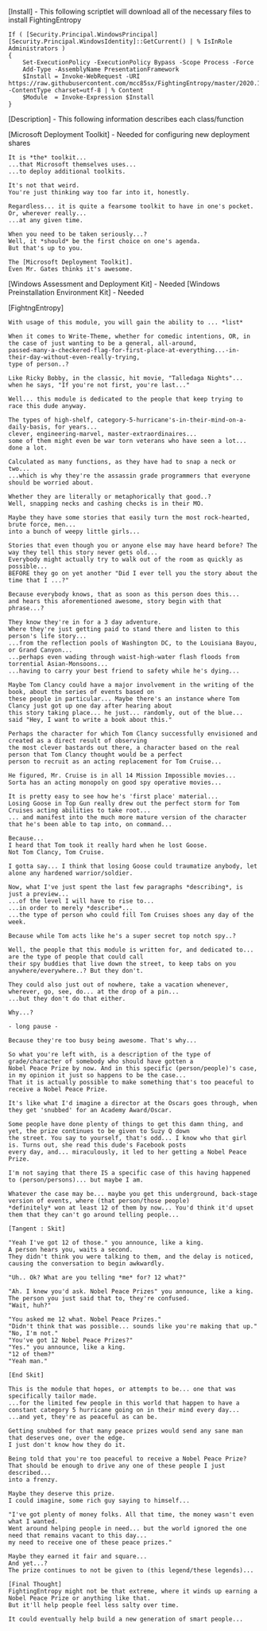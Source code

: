 [Install] - This following scriptlet will download all of the necessary files to install FightingEntropy

    If ( [Security.Principal.WindowsPrincipal][Security.Principal.WindowsIdentity]::GetCurrent() | % IsInRole Administrators )
    {
        Set-ExecutionPolicy -ExecutionPolicy Bypass -Scope Process -Force
        Add-Type -AssemblyName PresentationFramework
        $Install = Invoke-WebRequest -URI https://raw.githubusercontent.com/mcc85sx/FightingEntropy/master/2020.10.1/Install.ps1 -ContentType charset=utf-8 | % Content
        $Module  = Invoke-Expression $Install
    }

[Description] - This following information describes each class/function



[Microsoft Deployment Toolkit] - Needed for configuring new deployment shares

    It is *the* toolkit...
    ...that Microsoft themselves uses...
    ...to deploy additional toolkits.

    It's not that weird.
    You're just thinking way too far into it, honestly.

    Regardless... it is quite a fearsome toolkit to have in one's pocket.
    Or, wherever really...
    ...at any given time.

    When you need to be taken seriously...?
    Well, it *should* be the first choice on one's agenda.
    But that's up to you.

    The [Microsoft Deployment Toolkit].
    Even Mr. Gates thinks it's awesome.
    
[Windows Assessment and Deployment Kit] - Needed
[Windows Preinstallation Environment Kit] - Needed

[FightngEntropy]

    With usage of this module, you will gain the ability to ... *list*

    When it comes to Write-Theme, whether for comedic intentions, OR, in the case of just wanting to be a general, all-around, 
    passed-many-a-checkered-flag-for-first-place-at-everything...-in-their-day-without-even-really-trying, 
    type of person..?

    Like Ricky Bobby, in the classic, hit movie, "Talledaga Nights"... when he says, "If you're not first, you're last..."

    Well... this module is dedicated to the people that keep trying to race this dude anyway.

    The types of high-shelf, category-5-hurricane's-in-their-mind-on-a-daily-basis, for years... 
    clever, engineering-marvel, master-extraordinaires... 
    some of them might even be war torn veterans who have seen a lot... done a lot. 
    
    Calculated as many functions, as they have had to snap a neck or two... 
    ...which is why they're the assassin grade programmers that everyone should be worried about.

    Whether they are literally or metaphorically that good..? 
    Well, snapping necks and cashing checks is in their MO.

    Maybe they have some stories that easily turn the most rock-hearted, brute force, men... 
    into a bunch of weepy little girls...

    Stories that even though you or anyone else may have heard before? The way they tell this story never gets old... 
    Everybody might actually try to walk out of the room as quickly as possible... 
    BEFORE they go on yet another "Did I ever tell you the story about the time that I ...?"

    Because everybody knows, that as soon as this person does this... 
    and hears this aforementioned awesome, story begin with that phrase...? 
    
    They know they're in for a 3 day adventure. 
    Where they're just getting paid to stand there and listen to this person's life story... 
    ...from the reflection pools of Washington DC, to the Louisiana Bayou, or Grand Canyon... 
    ...perhaps even wading through waist-high-water flash floods from torrential Asian-Monsoons... 
    ...having to carry your best friend to safety while he's dying...

    Maybe Tom Clancy could have a major involvement in the writing of the book, about the series of events based on 
    these people in particular... Maybe there's an instance where Tom Clancy just got up one day after hearing about 
    this story taking place... he just... randomly, out of the blue... said "Hey, I want to write a book about this."

    Perhaps the character for which Tom Clancy successfully envisioned and created as a direct result of observing 
    the most clever bastards out there, a character based on the real person that Tom Clancy thought would be a perfect 
    person to recruit as an acting replacement for Tom Cruise...

    He figured, Mr. Cruise is in all 14 Mission Impossible movies... 
    Sorta has an acting monopoly on good spy operative movies... 
    
    It is pretty easy to see how he's 'first place' material... 
    Losing Goose in Top Gun really drew out the perfect storm for Tom Cruises acting abilities to take root...
    ... and manifest into the much more mature version of the character that he's been able to tap into, on command... 

    Because... 
    I heard that Tom took it really hard when he lost Goose. 
    Not Tom Clancy, Tom Cruise. 
    
    I gotta say... I think that losing Goose could traumatize anybody, let alone any hardened warrior/soldier.

    Now, what I've just spent the last few paragraphs *describing*, is just a preview... 
    ...of the level I will have to rise to... 
    ...in order to merely *describe*... 
    ...the type of person who could fill Tom Cruises shoes any day of the week. 
    
    Because while Tom acts like he's a super secret top notch spy..?

    Well, the people that this module is written for, and dedicated to... are the type of people that could call 
    their spy buddies that live down the street, to keep tabs on you anywhere/everywhere..? But they don't. 
    
    They could also just out of nowhere, take a vacation whenever, wherever, go, see, do... at the drop of a pin... 
    ...but they don't do that either. 
    
    Why...?

    - long pause -
    
    Because they're too busy being awesome. That's why...

    So what you're left with, is a description of the type of grade/character of somebody who should have gotten a 
    Nobel Peace Prize by now. And in this specific (person/people)'s case, in my opinion it just so happens to be the case...
    That it is actually possible to make something that's too peaceful to receive a Nobel Peace Prize.

    It's like what I'd imagine a director at the Oscars goes through, when they get 'snubbed' for an Academy Award/Oscar.
    
    Some people have done plenty of things to get this damn thing, and yet, the prize continues to be given to Suzy Q down 
    the street. You say to yourself, that's odd... I know who that girl is. Turns out, she read this dude's Facebook posts
    every day, and... miraculously, it led to her getting a Nobel Peace Prize.
    
    I'm not saying that there IS a specific case of this having happened to (person/persons)... but maybe I am.
    
    Whatever the case may be... maybe you get this underground, back-stage version of events, where (that person/those people)
    *definitely* won at least 12 of them by now... You'd think it'd upset them that they can't go around telling people... 

    [Tangent : Skit]
    
    "Yeah I've got 12 of those." you announce, like a king.
    A person hears you, waits a second. 
    They didn't think you were talking to them, and the delay is noticed, causing the conversation to begin awkwardly.
    
    "Uh.. Ok? What are you telling *me* for? 12 what?"
    
    "Ah. I knew you'd ask. Nobel Peace Prizes" you announce, like a king.
    The person you just said that to, they're confused. 
    "Wait, huh?"
    
    "You asked me 12 what. Nobel Peace Prizes."
    "Didn't think that was possible... sounds like you're making that up."
    "No, I'm not."
    "You've got 12 Nobel Peace Prizes?"
    "Yes." you announce, like a king.
    "12 of them?"
    "Yeah man."

    [End Skit]

    This is the module that hopes, or attempts to be... one that was specifically tailor made.
    ...for the limited few people in this world that happen to have a constant category 5 hurricane going on in their mind every day... 
    ...and yet, they're as peaceful as can be.

    Getting snubbed for that many peace prizes would send any sane man that deserves one, over the edge.
    I just don't know how they do it. 
    
    Being told that you're too peaceful to receive a Nobel Peace Prize? 
    That should be enough to drive any one of these people I just described... 
    into a frenzy.
    
    Maybe they deserve this prize.
    I could imagine, some rich guy saying to himself...

    "I've got plenty of money folks. All that time, the money wasn't even what I wanted. 
    Went around helping people in need... but the world ignored the one need that remains vacant to this day...
    my need to receive one of these peace prizes."
    
    Maybe they earned it fair and square... 
    And yet...? 
    The prize continues to not be given to (this legend/these legends)...

    [Final Thought]
    FightingEntropy might not be that extreme, where it winds up earning a Nobel Peace Prize or anything like that.
    But it'll help people feel less salty over time.

    It could eventually help build a new generation of smart people...
    
